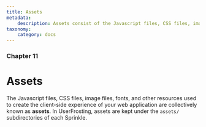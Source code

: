 ```yaml
---
title: Assets
metadata:
    description: Assets consist of the Javascript files, CSS files, image files, fonts, and other resources used to create the client-side experience of your web application.  UserFrosting provides a framework for loading these resources easily and efficiently.
taxonomy:
    category: docs
---
```


### Chapter 11

# Assets

The Javascript files, CSS files, image files, fonts, and other resources used to create the client-side experience of your web application are collectively known as **assets**.  In UserFrosting, assets are kept under the `assets/` subdirectories of each Sprinkle.
